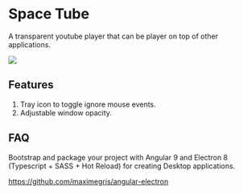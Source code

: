 # Space Tube

A transparent youtube player that can be player on top of other applications.

![](https://media.giphy.com/media/TjpQWmYQCcAr2FtIrw/giphy.gif)

## Features
1. Tray icon to toggle ignore mouse events.
2. Adjustable window opacity.

## FAQ
Bootstrap and package your project with Angular 9 and Electron 8 (Typescript + SASS + Hot Reload) for creating Desktop applications.

https://github.com/maximegris/angular-electron

